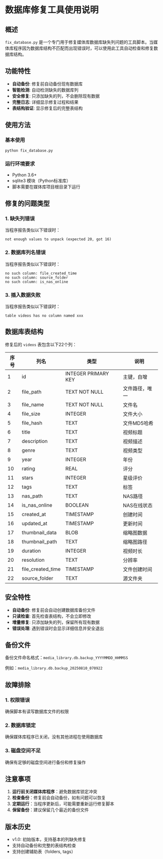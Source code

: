 # 数据库修复工具使用说明

## 概述

`fix_database.py` 是一个专门用于修复媒体库数据库缺失列问题的工具脚本。当媒体库程序因为数据库结构不匹配而出现错误时，可以使用此工具自动检查和修复数据库结构。

## 功能特性

- **自动备份**: 修复前自动备份现有数据库
- **智能检测**: 自动检测缺失的数据库列
- **安全修复**: 只添加缺失的列，不会删除现有数据
- **完整日志**: 详细显示修复过程和结果
- **表结构验证**: 显示修复后的完整表结构

## 使用方法

### 基本使用

```bash
python fix_database.py
```

### 运行环境要求

- Python 3.6+
- sqlite3 模块（Python标准库）
- 脚本需要在媒体库项目根目录下运行

## 修复的问题类型

### 1. 缺失列错误
当程序报告类似以下错误时：
```
not enough values to unpack (expected 20, got 16)
```

### 2. 数据库列名错误
当程序报告类似以下错误时：
```
no such column: file_created_time
no such column: source_folder
no such column: is_nas_online
```

### 3. 插入数据失败
当程序报告类似以下错误时：
```
table videos has no column named xxx
```

## 数据库表结构

修复后的 `videos` 表包含以下22个列：

| 序号 | 列名 | 类型 | 说明 |
|------|------|------|------|
| 1 | id | INTEGER PRIMARY KEY | 主键，自增 |
| 2 | file_path | TEXT NOT NULL | 文件路径，唯一 |
| 3 | file_name | TEXT NOT NULL | 文件名 |
| 4 | file_size | INTEGER | 文件大小 |
| 5 | file_hash | TEXT | 文件MD5哈希 |
| 6 | title | TEXT | 视频标题 |
| 7 | description | TEXT | 视频描述 |
| 8 | genre | TEXT | 视频类型 |
| 9 | year | INTEGER | 年份 |
| 10 | rating | REAL | 评分 |
| 11 | stars | INTEGER | 星级评价 |
| 12 | tags | TEXT | 标签 |
| 13 | nas_path | TEXT | NAS路径 |
| 14 | is_nas_online | BOOLEAN | NAS在线状态 |
| 15 | created_at | TIMESTAMP | 创建时间 |
| 16 | updated_at | TIMESTAMP | 更新时间 |
| 17 | thumbnail_data | BLOB | 缩略图数据 |
| 18 | thumbnail_path | TEXT | 缩略图路径 |
| 19 | duration | INTEGER | 视频时长 |
| 20 | resolution | TEXT | 分辨率 |
| 21 | file_created_time | TIMESTAMP | 文件创建时间 |
| 22 | source_folder | TEXT | 源文件夹 |

## 安全特性

- **自动备份**: 修复前会自动创建数据库备份文件
- **只读检查**: 首先检查表结构，不会立即修改
- **增量修复**: 只添加缺失的列，保留所有现有数据
- **错误处理**: 遇到错误时会显示详细信息并安全退出

## 备份文件

备份文件命名格式：`media_library.db.backup_YYYYMMDD_HHMMSS`

例如：`media_library.db.backup_20250810_070922`

## 故障排除

### 1. 权限错误
确保脚本有读写数据库文件的权限

### 2. 数据库锁定
确保媒体库程序已关闭，没有其他进程在使用数据库

### 3. 磁盘空间不足
确保有足够的磁盘空间进行备份和修复操作

## 注意事项

1. **运行前关闭媒体库程序**：避免数据库锁定冲突
2. **检查备份**：修复前会自动备份，如有问题可以恢复
3. **定期运行**：当程序更新后，可能需要重新运行修复脚本
4. **保留备份**：建议保留几个最近的备份文件

## 版本历史

- v1.0: 初始版本，支持基本的列缺失修复
- 支持自动备份和完整的表结构检查
- 支持创建辅助表（folders, tags）